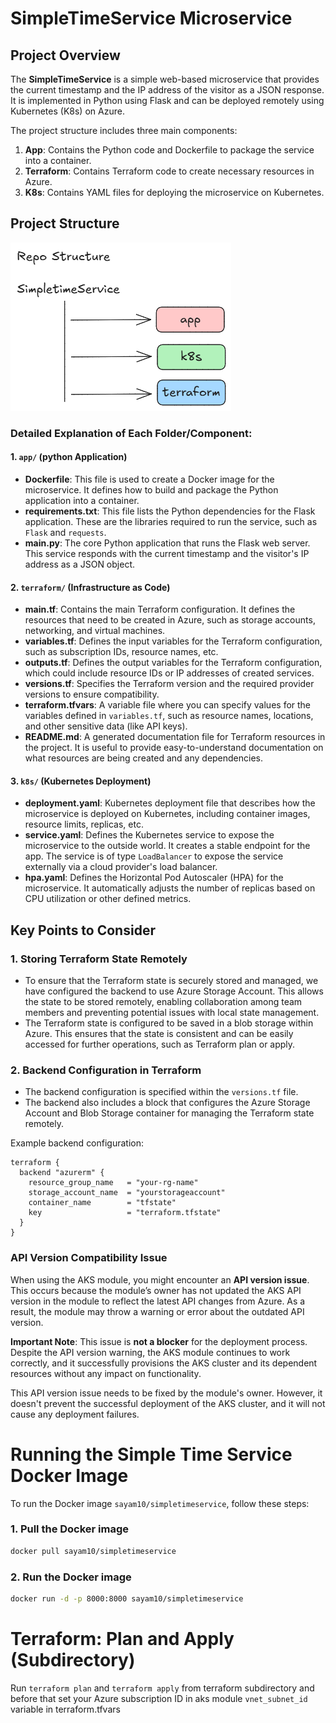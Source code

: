 # SimpleTimeService Microservice

## Project Overview
The **SimpleTimeService** is a simple web-based microservice that provides the current timestamp and the IP address of the visitor as a JSON response. It is implemented in Python using Flask and can be deployed remotely using Kubernetes (K8s) on Azure. 

The project structure includes three main components:
1. **App**: Contains the Python code and Dockerfile to package the service into a container.
2. **Terraform**: Contains Terraform code to create necessary resources in Azure.
3. **K8s**: Contains YAML files for deploying the microservice on Kubernetes.

## Project Structure

![Alt Text](docs/images/image12.png)

### Detailed Explanation of Each Folder/Component:

#### 1. `app/` (python Application)
- **Dockerfile**: This file is used to create a Docker image for the microservice. It defines how to build and package the Python application into a container.
- **requirements.txt**: This file lists the Python dependencies for the Flask application. These are the libraries required to run the service, such as `Flask` and `requests`.
- **main.py**: The core Python application that runs the Flask web server. This service responds with the current timestamp and the visitor's IP address as a JSON object.

#### 2. `terraform/` (Infrastructure as Code)
- **main.tf**: Contains the main Terraform configuration. It defines the resources that need to be created in Azure, such as storage accounts, networking, and virtual machines.
- **variables.tf**: Defines the input variables for the Terraform configuration, such as subscription IDs, resource names, etc.
- **outputs.tf**: Defines the output variables for the Terraform configuration, which could include resource IDs or IP addresses of created services.
- **versions.tf**: Specifies the Terraform version and the required provider versions to ensure compatibility.
- **terraform.tfvars**: A variable file where you can specify values for the variables defined in `variables.tf`, such as resource names, locations, and other sensitive data (like API keys).
- **README.md**: A generated documentation file for Terraform resources in the project. It is useful to provide easy-to-understand documentation on what resources are being created and any dependencies.

#### 3. `k8s/` (Kubernetes Deployment)
- **deployment.yaml**: Kubernetes deployment file that describes how the microservice is deployed on Kubernetes, including container images, resource limits, replicas, etc.
- **service.yaml**: Defines the Kubernetes service to expose the microservice to the outside world. It creates a stable endpoint for the app. The service is of type `LoadBalancer` to expose the service externally via a cloud provider's load balancer.
- **hpa.yaml**: Defines the Horizontal Pod Autoscaler (HPA) for the microservice. It automatically adjusts the number of replicas based on CPU utilization or other defined metrics.

## Key Points to Consider

### 1. **Storing Terraform State Remotely**
   - To ensure that the Terraform state is securely stored and managed, we have configured the backend to use Azure Storage Account. This allows the state to be stored remotely, enabling collaboration among team members and preventing potential issues with local state management.
   - The Terraform state is configured to be saved in a blob storage within Azure. This ensures that the state is consistent and can be easily accessed for further operations, such as Terraform plan or apply.

### 2. **Backend Configuration in Terraform**
   - The backend configuration is specified within the `versions.tf` file. 
   - The backend also includes a block that configures the Azure Storage Account and Blob Storage container for managing the Terraform state remotely.

   Example backend configuration:
   ```hcl
   terraform {
     backend "azurerm" {
       resource_group_name   = "your-rg-name"
       storage_account_name  = "yourstorageaccount"
       container_name        = "tfstate"
       key                   = "terraform.tfstate"
     }
   }
   ```

### API Version Compatibility Issue

When using the AKS module, you might encounter an **API version issue**. This occurs because the module’s owner has not updated the AKS API version in the module to reflect the latest API changes from Azure. As a result, the module may throw a warning or error about the outdated API version.

**Important Note**: This issue is **not a blocker** for the deployment process. Despite the API version warning, the AKS module continues to work correctly, and it successfully provisions the AKS cluster and its dependent resources without any impact on functionality.

This API version issue needs to be fixed by the module's owner. However, it doesn't prevent the successful deployment of the AKS cluster, and it will not cause any deployment failures.

# Running the Simple Time Service Docker Image

To run the Docker image `sayam10/simpletimeservice`, follow these steps:

### 1. Pull the Docker image

```bash
docker pull sayam10/simpletimeservice
```

### 2. Run the Docker image
```bash
docker run -d -p 8000:8000 sayam10/simpletimeservice
```

# Terraform: Plan and Apply (Subdirectory)

Run `terraform plan` and `terraform apply` from terraform subdirectory and before that set your Azure subscription ID in aks module `vnet_subnet_id` variable in terraform.tfvars 

